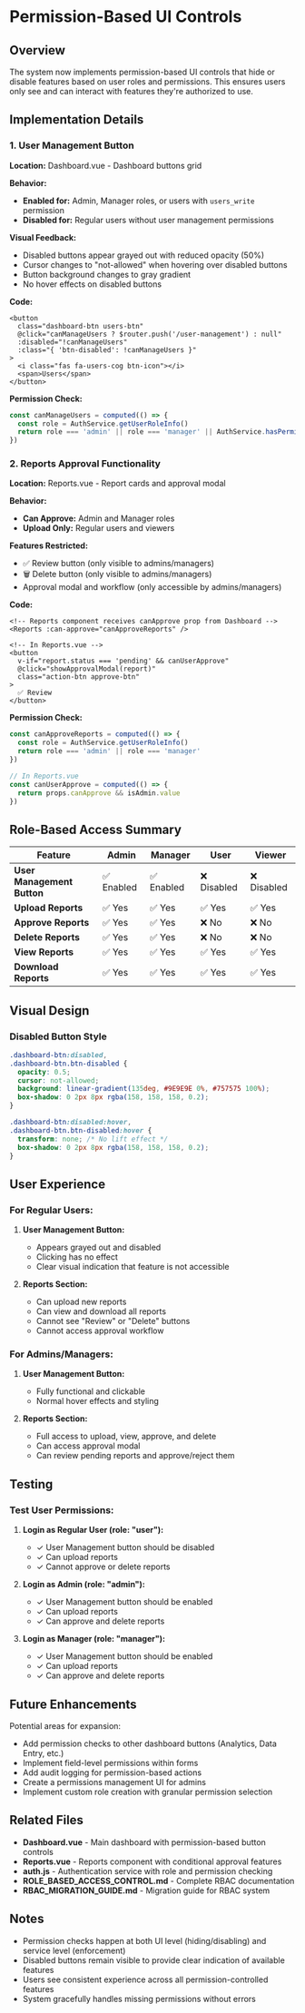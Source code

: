 # Permission-Based UI Controls

## Overview
The system now implements permission-based UI controls that hide or disable features based on user roles and permissions. This ensures users only see and can interact with features they're authorized to use.

## Implementation Details

### 1. User Management Button

**Location:** Dashboard.vue - Dashboard buttons grid

**Behavior:**
- **Enabled for:** Admin, Manager roles, or users with `users_write` permission
- **Disabled for:** Regular users without user management permissions

**Visual Feedback:**
- Disabled buttons appear grayed out with reduced opacity (50%)
- Cursor changes to "not-allowed" when hovering over disabled buttons
- Button background changes to gray gradient
- No hover effects on disabled buttons

**Code:**
```vue
<button 
  class="dashboard-btn users-btn" 
  @click="canManageUsers ? $router.push('/user-management') : null"
  :disabled="!canManageUsers"
  :class="{ 'btn-disabled': !canManageUsers }"
>
  <i class="fas fa-users-cog btn-icon"></i>
  <span>Users</span>
</button>
```

**Permission Check:**
```javascript
const canManageUsers = computed(() => {
  const role = AuthService.getUserRoleInfo()
  return role === 'admin' || role === 'manager' || AuthService.hasPermission('users_write')
})
```

### 2. Reports Approval Functionality

**Location:** Reports.vue - Report cards and approval modal

**Behavior:**
- **Can Approve:** Admin and Manager roles
- **Upload Only:** Regular users and viewers

**Features Restricted:**
- ✅ Review button (only visible to admins/managers)
- 🗑️ Delete button (only visible to admins/managers)
- Approval modal and workflow (only accessible by admins/managers)

**Code:**
```vue
<!-- Reports component receives canApprove prop from Dashboard -->
<Reports :can-approve="canApproveReports" />

<!-- In Reports.vue -->
<button 
  v-if="report.status === 'pending' && canUserApprove"
  @click="showApprovalModal(report)"
  class="action-btn approve-btn"
>
  ✅ Review
</button>
```

**Permission Check:**
```javascript
const canApproveReports = computed(() => {
  const role = AuthService.getUserRoleInfo()
  return role === 'admin' || role === 'manager'
})

// In Reports.vue
const canUserApprove = computed(() => {
  return props.canApprove && isAdmin.value
})
```

## Role-Based Access Summary

| Feature | Admin | Manager | User | Viewer |
|---------|-------|---------|------|--------|
| **User Management Button** | ✅ Enabled | ✅ Enabled | ❌ Disabled | ❌ Disabled |
| **Upload Reports** | ✅ Yes | ✅ Yes | ✅ Yes | ✅ Yes |
| **Approve Reports** | ✅ Yes | ✅ Yes | ❌ No | ❌ No |
| **Delete Reports** | ✅ Yes | ✅ Yes | ❌ No | ❌ No |
| **View Reports** | ✅ Yes | ✅ Yes | ✅ Yes | ✅ Yes |
| **Download Reports** | ✅ Yes | ✅ Yes | ✅ Yes | ✅ Yes |

## Visual Design

### Disabled Button Style
```css
.dashboard-btn:disabled,
.dashboard-btn.btn-disabled {
  opacity: 0.5;
  cursor: not-allowed;
  background: linear-gradient(135deg, #9E9E9E 0%, #757575 100%);
  box-shadow: 0 2px 8px rgba(158, 158, 158, 0.2);
}

.dashboard-btn:disabled:hover,
.dashboard-btn.btn-disabled:hover {
  transform: none; /* No lift effect */
  box-shadow: 0 2px 8px rgba(158, 158, 158, 0.2);
}
```

## User Experience

### For Regular Users:
1. **User Management Button:**
   - Appears grayed out and disabled
   - Clicking has no effect
   - Clear visual indication that feature is not accessible

2. **Reports Section:**
   - Can upload new reports
   - Can view and download all reports
   - Cannot see "Review" or "Delete" buttons
   - Cannot access approval workflow

### For Admins/Managers:
1. **User Management Button:**
   - Fully functional and clickable
   - Normal hover effects and styling

2. **Reports Section:**
   - Full access to upload, view, approve, and delete
   - Can access approval modal
   - Can review pending reports and approve/reject them

## Testing

### Test User Permissions:

1. **Login as Regular User (role: "user"):**
   - ✓ User Management button should be disabled
   - ✓ Can upload reports
   - ✓ Cannot approve or delete reports

2. **Login as Admin (role: "admin"):**
   - ✓ User Management button should be enabled
   - ✓ Can upload reports
   - ✓ Can approve and delete reports

3. **Login as Manager (role: "manager"):**
   - ✓ User Management button should be enabled
   - ✓ Can upload reports
   - ✓ Can approve and delete reports

## Future Enhancements

Potential areas for expansion:
- Add permission checks to other dashboard buttons (Analytics, Data Entry, etc.)
- Implement field-level permissions within forms
- Add audit logging for permission-based actions
- Create a permissions management UI for admins
- Implement custom role creation with granular permission selection

## Related Files

- **Dashboard.vue** - Main dashboard with permission-based button controls
- **Reports.vue** - Reports component with conditional approval features
- **auth.js** - Authentication service with role and permission checking
- **ROLE_BASED_ACCESS_CONTROL.md** - Complete RBAC documentation
- **RBAC_MIGRATION_GUIDE.md** - Migration guide for RBAC system

## Notes

- Permission checks happen at both UI level (hiding/disabling) and service level (enforcement)
- Disabled buttons remain visible to provide clear indication of available features
- Users see consistent experience across all permission-controlled features
- System gracefully handles missing permissions without errors

